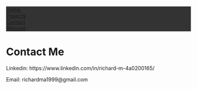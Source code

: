 <html>
<head>
<style>
ul {
  list-style-type: none;
  margin: 0;
  padding: 0;
  overflow: auto;
  background-color: #333;
}

li {
  float: left;
}

li a {
  display: block;
  color: white;
  text-align: center;
  padding: 14px 16px;
  text-decoration: none;
}

li a:hover {
  background-color: #111;
}
</style>
</head>
<body>

<ul>
  <li><a href="/">Home</a></li>
  <li><a href="/projects">Projects</a></li>
  <li><a class="active" href="/contact">Contact</a></li>
  <li><a href="/resume">Résumé</a></li>
</ul>
<h1>Contact Me</h1>
<p>Linkedin: https://www.linkedin.com/in/richard-m-4a0200165/</p>
<p>Email: richardma1999@gmail.com</p>
</body>
</html>
